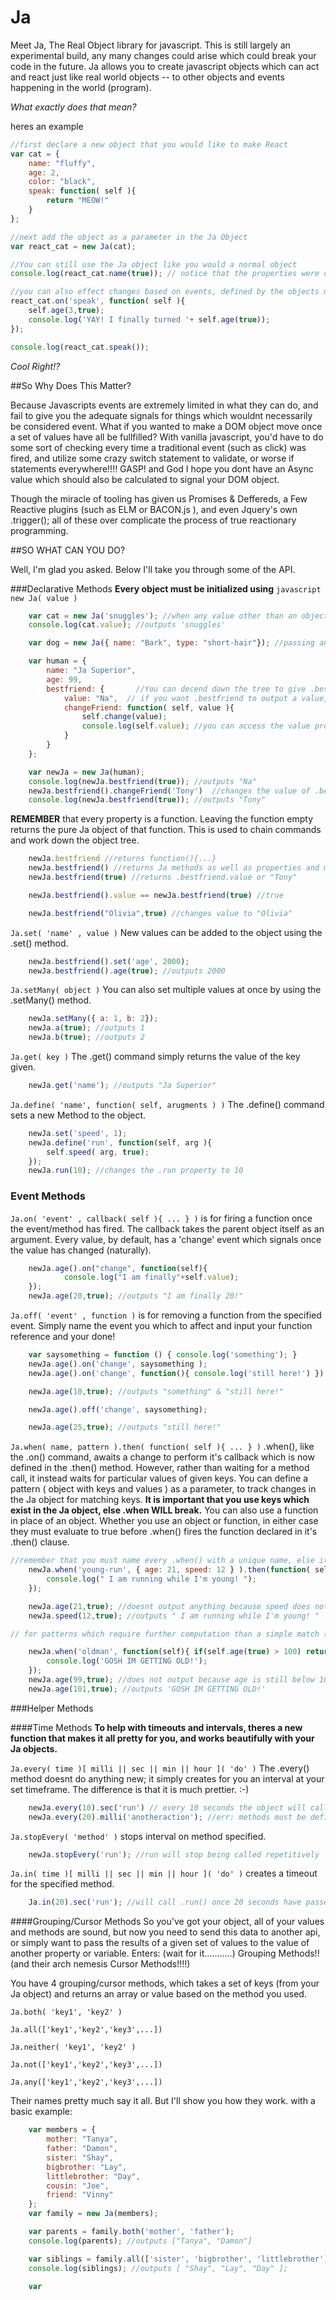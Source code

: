 Ja
==
Meet Ja, The Real Object library for javascript. This is still largely an experimental build, any many changes could arise which could break your code in the future. Ja allows you to create javascript objects which can act and react just like real world objects -- to other objects and events happening in the world (program).

*What exactly does that mean?*

heres an example

```javascript
//first declare a new object that you would like to make React
var cat = {
	name: "fluffy",
	age: 2,
	color: "black",
	speak: function( self ){
		return "MEOW!"
	}
};

//next add the object as a parameter in the Ja Object
var react_cat = new Ja(cat);

//You can still use the Ja object like you would a normal object
console.log(react_cat.name(true)); // notice that the properties were converted to functions. passing true returns the value. 

//you can also effect changes based on events, defined by the objects methods
react_cat.on('speak', function( self ){
	self.age(3,true);
	console.log('YAY! I finally turned '+ self.age(true));
});

console.log(react_cat.speak());
```

*Cool Right!?*

##So Why Does This Matter?

Because Javascripts events are extremely limited in what they can do, and fail to give you the adequate signals for things which wouldnt necessarily be considered event. What if you wanted to make a DOM object move once a set of values have all be fullfilled? With vanilla javascript, you'd have to do some sort of checking every time a traditional event (such as click) was fired, and utilize some crazy switch statement to validate, or worse if statements everywhere!!!! GASP! and God I hope you dont have an Async value which should also be calculated to signal your DOM object. 

Though the miracle of tooling has given us Promises & Deffereds, a Few Reactive plugins (such as ELM or BACON.js ), and even Jquery's own .trigger(); all of these over complicate the process of true reactionary programming. 

##SO WHAT CAN YOU DO?

Well, I'm glad you asked. Below I'll take you through some of the API. 


###Declarative Methods
**Every object must be initialized using** ```javascript new Ja( value )```

```javascript
	var cat = new Ja('snuggles'); //when any value other than an object is given, the value is applied to the Ja object itself via the .value property
	console.log(cat.value); //outputs 'snuggles'

	var dog = new Ja({ name: "Bark", type: "short-hair"}); //passing an object applies property values to their rightful keys. 

	var human = {
		name: "Ja Superior",
		age: 99,
		bestfriend: {		//You can decend down the tree to give .bestfriend some properties and methods
			value: "Na",  // if you want .bestfriend to output a value, you must apply a value property, else it will be undefined. 
			changeFriend: function( self, value ){
				self.change(value);
				console.log(self.value); //you can access the value property of the parent directly when inside of a function.
			}
		}
	};

	var newJa = new Ja(human);
	console.log(newJa.bestfriend(true)); //outputs "Na"
	newJa.bestfriend().changeFriend('Tony')  //changes the value of .bestfriend to "Tony"
	console.log(newJa.bestfriend(true)); //outputs "Tony"
```
**REMEMBER** that every property is a function. Leaving the function empty returns the pure Ja object of that function. This is used to chain commands and work down the object tree. 

```javascript
	newJa.bestfriend //returns function(){...}
	newJa.bestfriend() //returns Ja methods as well as properties and methods for .bestfriend
	newJa.bestfriend(true) //returns .bestfriend.value or "Tony"

	newJa.bestfriend().value == newJa.bestfriend(true) //true

	newJa.bestfriend("Olivia",true) //changes value to "Olivia"
```

```Ja.set( 'name' , value )``` New values can be added to the object using the .set() method. 
```javascript
	newJa.bestfriend().set('age', 2000);
	newJa.bestfriend().age(true); //outputs 2000
```

```Ja.setMany( object )``` You can also set multiple values at once by using the .setMany() method. 
```javascript
	newJa.setMany({ a: 1, b: 2});
	newJa.a(true); //outputs 1
	newJa.b(true); //outputs 2
```

```Ja.get( key )``` The .get() command simply returns the value of the key given. 
```javascript
	newJa.get('name'); //outputs "Ja Superior"
```

```Ja.define( 'name', function( self, arugments ) )``` The .define() command sets a new Method to the object. 

```javascript
	newJa.set('speed', 1);
	newJa.define('run', function(self, arg ){
		self.speed( arg, true);
	});
	newJa.run(10); //changes the .run property to 10
```
### Event Methods


```Ja.on( 'event' , callback( self ){ ... } )``` is for firing a function once the event/method has fired. The callback takes the parent object itself as an argument. Every value, by default, has a 'change' event which signals once the value has changed (naturally). 

```javascript
	newJa.age().on("change", function(self){
			console.log("I am finally"+self.value);
	});
	newJa.age(20,true); //outputs "I am finally 20!"
```
```Ja.off( 'event' , function )``` is for removing a function from the specified event. Simply name the event you which to affect and input your function reference and your done!

```javascript
	var saysomething = function () { console.log('something'); }
	newJa.age().on('change', saysomething );
	newJa.age().on('change', function(){ console.log('still here!') });

	newJa.age(10,true); //outputs "something" & "still here!"

	newJa.age().off('change', saysomething);

	newJa.age(25,true); //outputs "still here!"
```

```Ja.when( name, pattern ).then( function( self ){ ... } )``` .when(), like the .on() command, awaits a change to perform it's callback which is now defined in the .then() method. However, rather than waiting for a method call, it instead waits for particular values of given keys. You can define a pattern ( object with keys and values ) as a parameter, to track changes in the Ja object for matching keys. **It is important that you use keys which exist in the Ja object, else .when WILL break.** You can also use a function in place of an object. Whether you use an object or function, in either case they must evaluate to true before .when() fires the function declared in it's .then() clause. 

```javascript
//remember that you must name every .when() with a unique name, else it will get overwritten with the newest value. 
	newJa.when('young-run', { age: 21, speed: 12 } ).then(function( self ){
		console.log(" I am running while I'm young! ");
	});

	newJa.age(21,true); //doesnt output anything because speed does not = 12
	newJa.speed(12,true); //outputs " I am running while I'm young! "

// for patterns which require further computation than a simple match (such as inequalities or multiple function calls), use a function

	newJa.when('oldman', function(self){ if(self.age(true) > 100) return true; return false; }).then(function( self ){
		console.log('GOSH IM GETTING OLD!');
	});
	newJa.age(99,true); //does not output because age is still below 100
	newJa.age(101,true); //outputs 'GOSH IM GETTING OLD!'
``` 

###Helper Methods

####Time Methods
**To help with timeouts and intervals, theres a new function that makes it all pretty for you, and works beautifully with your Ja objects.**

```Ja.every( time )[ milli || sec || min || hour ]( 'do' )``` The .every() method doesnt do anything new; it simply creates for you an interval at your set timeframe. The difference is that it is much prettier. :-)

```javascript
	newJa.every(10).sec('run') // every 10 seconds the object will call the .run() method. 
	newJa.every(20).milli('anotheraction'); //err: methods must be defined before you can use them with the .every() method. 
```
```Ja.stopEvery( 'method' )``` stops interval on method specified. 
```javascript
	newJa.stopEvery('run'); //run will stop being called repetitively
```

```Ja.in( time )[ milli || sec || min || hour ]( 'do' )``` creates a timeout for the specified method. 

```javascript
	Ja.in(20).sec('run'); //will call .run() once 20 seconds have passed. 
```

####Grouping/Cursor Methods
So you've got your object, all of your values and methods are sound, but now you need to send this data to another api, or simply want to pass the results of a given set of values to the value of another property or variable. Enters: (wait for it...........) Grouping Methods!! (and their arch nemesis Cursor Methods!!!!)

You have 4 grouping/cursor methods, which takes a set of keys (from your Ja object) and returns an array or value based on the method you used. 

```Ja.both( 'key1', 'key2' )```

```Ja.all(['key1','key2','key3',...])```

```Ja.neither( 'key1', 'key2' )```

```Ja.not(['key1','key2','key3',...])```

```Ja.any(['key1','key2','key3',...])```

Their names pretty much say it all. But I'll show you how they work. with a basic example:

```javascript
	var members = {
		mother: "Tanya",
		father: "Damon",
		sister: "Shay",
		bigbrother: "Lay",
		littlebrother: "Day",
		cousin: "Joe",
		friend: "Vinny"
	};
	var family = new Ja(members);

	var parents = family.both('mother', 'father');
	console.log(parents); //outputs ["Tanya", "Damon"]

	var siblings = family.all(['sister', 'bigbrother', 'littlebrother']);
	console.log(siblings); //outputs [ "Shay", "Lay", "Day" ];

	var 

```